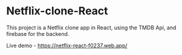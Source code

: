 # Netflix-clone-React

This project is a Netflix clone app in React, using the TMDB Api, and firebase for the backend.

Live demo - https://netflix-react-f0237.web.app/
